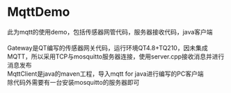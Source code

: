 # MqttDemo
此为mqtt的使用demo，包括传感器网管代码，服务器接收代码，java客户端
<br><br>
Gateway是QT编写的传感器网关代码，运行环境QT4.8+TQ210，因未集成MQTT，所以采用TCP与mosquitto服务器连接，使用server.cpp接收消息并进行消息发布
<br>
MqttClient是java的maven工程，导入mqtt for java进行编写的PC客户端
<br>
除代码外需要有一台安装mosquitto的服务器即可
